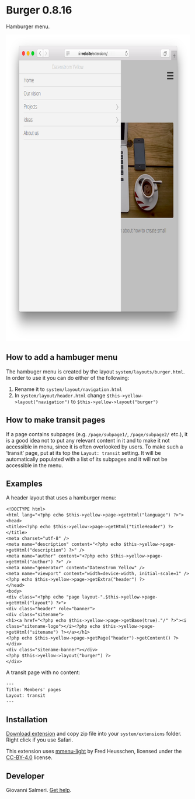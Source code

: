 Burger 0.8.16
=================
Hamburger menu.

<p align="center"><img src="burger-screenshot.png?raw=true" width="795" height="836" alt="Screenshot"></p>

## How to add a hambuger menu

The hambuger menu is created by the layout `system/layouts/burger.html`. In order to use it you can do either of the following:

1. Rename it to `system/layout/navigation.html`
2. In `system/layout/header.html` change `$this->yellow->layout("navigation")` to `$this->yellow->layout("burger")`

## How to make transit pages

If a page contains subpages (e.g. `/page/subpage1/`, `/page/subpage2/` etc.), it is a good idea not to put any relevant content in it and to make it not accessible in menu, since it is often overlooked by users. To make such a ‘transit’ page, put at its top the `Layout: transit` setting. It will be automatically populated with a list of its subpages and it will not be accessible in the menu.

## Examples

A header layout that uses a hamburger menu:

```
<!DOCTYPE html>
<html lang="<?php echo $this->yellow->page->getHtml("language") ?>">
<head>
<title><?php echo $this->yellow->page->getHtml("titleHeader") ?></title>
<meta charset="utf-8" />
<meta name="description" content="<?php echo $this->yellow->page->getHtml("description") ?>" />
<meta name="author" content="<?php echo $this->yellow->page->getHtml("author") ?>" />
<meta name="generator" content="Datenstrom Yellow" />
<meta name="viewport" content="width=device-width, initial-scale=1" />
<?php echo $this->yellow->page->getExtra("header") ?>
</head>
<body>
<div class="<?php echo "page layout-".$this->yellow->page->getHtml("layout") ?>">
<div class="header" role="banner">
<div class="sitename">
<h1><a href="<?php echo $this->yellow->page->getBase(true)."/" ?>"><i class="sitename-logo"></i><?php echo $this->yellow->page->getHtml("sitename") ?></a></h1>
<?php echo $this->yellow->page->getPage("header")->getContent() ?>
</div>
<div class="sitename-banner"></div>
<?php $this->yellow->layout("burger") ?>
</div>
```

A transit page with no content:

```
---
Title: Members' pages
Layout: transit
---
```

## Installation

[Download extension](https://github.com/GiovanniSalmeri/yellow-burger/archive/master.zip) and copy zip file into your `system/extensions` folder. Right click if you use Safari.

This extension uses [mmenu-light](https://github.com/FrDH/mmenu-light) by Fred Heusschen, licensed under the [CC-BY-4.0](http://creativecommons.org/licenses/by/4.0/) license.

## Developer

Giovanni Salmeri. [Get help](https://github.com/GiovanniSalmeri/yellow-burger/issues).
